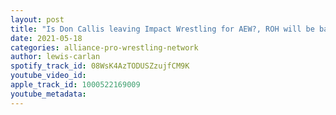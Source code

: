 ```yaml
---
layout: post
title: "Is Don Callis leaving Impact Wrestling for AEW?, ROH will be back in front of fans!"
date: 2021-05-18
categories: alliance-pro-wrestling-network
author: lewis-carlan
spotify_track_id: 08WsK4AzTODUSZzujfCM9K
youtube_video_id: 
apple_track_id: 1000522169009
youtube_metadata: 
---
```

